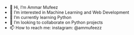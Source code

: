 - 👋 Hi, I’m Ammar Mufeez
- 👀 I’m interested in Machine Learning and Web Development
- 🌱 I’m currently learning Python
- 💞️ I’m looking to collaborate on Python projects
- 📫 How to reach me: instagram: @ammufeezz

<!---
ammufeezzz/ammufeezzz is a ✨ special ✨ repository because its `README.md` (this file) appears on your GitHub profile.
You can click the Preview link to take a look at your changes.
--->
